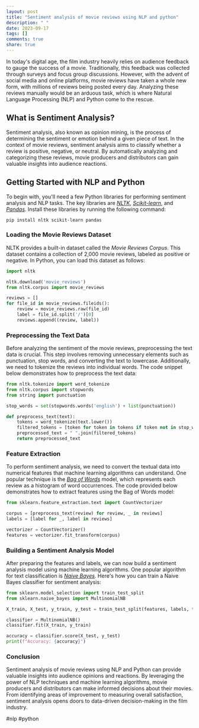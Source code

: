 ```yaml
---
layout: post
title: "Sentiment analysis of movie reviews using NLP and python"
description: " "
date: 2023-09-17
tags: []
comments: true
share: true
---
```


In today's digital age, the film industry heavily relies on audience feedback to gauge the success of a movie. Traditionally, this feedback was collected through surveys and focus group discussions. However, with the advent of social media and online platforms, movie reviews have taken a whole new form, with millions of reviews being posted every day. Analyzing these reviews manually would be an arduous task, which is where Natural Language Processing (NLP) and Python come to the rescue.

## What is Sentiment Analysis?

Sentiment analysis, also known as opinion mining, is the process of determining the sentiment or emotion behind a given piece of text. In the context of movie reviews, sentiment analysis aims to classify whether a review is positive, negative, or neutral. By automatically analyzing and categorizing these reviews, movie producers and distributors can gain valuable insights into audience reactions.

## Getting Started with NLP and Python

To begin with, you'll need a few Python libraries for performing sentiment analysis and NLP tasks. The key libraries are [*NLTK*](https://www.nltk.org/), [*Scikit-learn*](https://scikit-learn.org/stable/), and [*Pandas*](https://pandas.pydata.org/). Install these libraries by running the following command:

```
pip install nltk scikit-learn pandas
```

### Loading the Movie Reviews Dataset

NLTK provides a built-in dataset called the *Movie Reviews Corpus*. This dataset contains a collection of 2,000 movie reviews, labeled as positive or negative. In Python, you can load this dataset as follows:

```python
import nltk

nltk.download('movie_reviews')
from nltk.corpus import movie_reviews

reviews = []
for file_id in movie_reviews.fileids():
    review = movie_reviews.raw(file_id)
    label = file_id.split('/')[0]
    reviews.append((review, label))
```

### Preprocessing the Text Data

Before analyzing the sentiment of the movie reviews, preprocessing the text data is crucial. This step involves removing unnecessary elements such as punctuation, stop words, and converting the text to lowercase. Additionally, we need to tokenize the reviews into individual words. The code snippet below demonstrates how to preprocess the text data:

```python
from nltk.tokenize import word_tokenize
from nltk.corpus import stopwords
from string import punctuation

stop_words = set(stopwords.words('english') + list(punctuation))

def preprocess_text(text):
    tokens = word_tokenize(text.lower())
    filtered_tokens = [token for token in tokens if token not in stop_words]
    preprocessed_text = " ".join(filtered_tokens)
    return preprocessed_text
```

### Feature Extraction

To perform sentiment analysis, we need to convert the textual data into numerical features that machine learning algorithms can understand. One popular technique is the [*Bag of Words*](https://en.wikipedia.org/wiki/Bag-of-words_model) model, which represents each review as a histogram of word occurrences. The code provided below demonstrates how to extract features using the Bag of Words model:

```python
from sklearn.feature_extraction.text import CountVectorizer

corpus = [preprocess_text(review) for review, _ in reviews]
labels = [label for _, label in reviews]

vectorizer = CountVectorizer()
features = vectorizer.fit_transform(corpus)
```

### Building a Sentiment Analysis Model

After preparing the features and labels, we can now build a sentiment analysis model using machine learning algorithms. One popular algorithm for text classification is [*Naive Bayes*](https://en.wikipedia.org/wiki/Naive_Bayes_classifier). Here's how you can train a Naive Bayes classifier for sentiment analysis:

```python
from sklearn.model_selection import train_test_split
from sklearn.naive_bayes import MultinomialNB

X_train, X_test, y_train, y_test = train_test_split(features, labels, test_size=0.2, random_state=42)

classifier = MultinomialNB()
classifier.fit(X_train, y_train)

accuracy = classifier.score(X_test, y_test)
print(f"Accuracy: {accuracy}")
```

### Conclusion

Sentiment analysis of movie reviews using NLP and Python can provide valuable insights into audience opinions and reactions. By leveraging the power of NLP techniques and machine learning algorithms, movie producers and distributors can make informed decisions about their movies. From identifying areas of improvement to measuring overall satisfaction, sentiment analysis opens doors to data-driven decision-making in the film industry.

#nlp #python